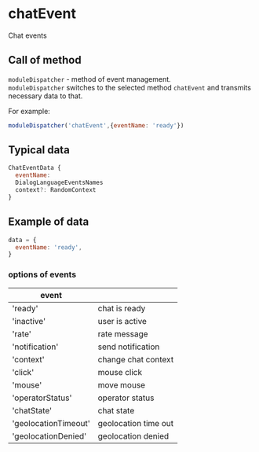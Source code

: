 # chatEvent
Chat events
   
## Call of method
`moduleDispatcher` - method of event management.   
`moduleDispatcher` switches to the selected method `chatEvent` and transmits necessary data to that. 

For example:
```javascript
moduleDispatcher('chatEvent',{eventName: 'ready'})
```

## Typical data
```javascript
ChatEventData {   
  eventName:   
  DialogLanguageEventsNames   
  context?: RandomContext   
}   
```

## Example of data
```javascript
data = {   
  eventName: 'ready',   
} 
```

### options of events
| event                    |                      |
|--------------------------|----------------------| 
| 'ready'                  | chat is ready        |
| 'inactive'               | user is active       |
| 'rate'                   | rate message         |
| 'notification'           | send notification    |
| 'context'                | change chat context  |
| 'click'                  | mouse click          |
| 'mouse'                  | move mouse           |
| 'operatorStatus'         | operator status      |
| 'chatState'              | chat state           |
| 'geolocationTimeout'     | geolocation time out |
| 'geolocationDenied'      | geolocation denied   |

